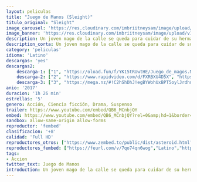 ```yaml
---
layout: peliculas
title: "Juego de Manos (Sleight)"
titulo_original: "Sleight"
image_carousel: 'https://res.cloudinary.com/imbriitneysam/image/upload/v1543898872/manos-poster-min.jpg'
image_banner: 'https://res.cloudinary.com/imbriitneysam/image/upload/v1543898872/manos-banner-min.jpg'
description: Un joven mago de la calle se queda para cuidar de su hermana pequeña después de la muerte de su madre y se convierte en narcotráfico en la escena del partido de Los Ángeles para mantener un techo sobre sus cabezas. Cuando se mete en problemas con su proveedor, su hermana es secuestrada y se ve obligado a confiar tanto en su truco de mano y brillante mente para salvarla.
description_corta: Un joven mago de la calle se queda para cuidar de su hermana pequeña después de la muerte de su madre y se convierte en narcotráfico en la escena del partido de Los Ángeles para mantener un techo sobre sus cabezas. Cuando se mete en..
category: 'peliculas'
idioma: 'Latino'
descargas: 'yes'
descargas2:
    descarga-1: ["1", "https://oload.fun/f/YK15tRUwtHE/Juego_de_magos.MP4.mp4", "https://www.google.com/s2/favicons?domain=openload.co","OpenLoad","https://res.cloudinary.com/imbriitneysam/image/upload/v1541473684/mexico.png", "Latino", "Full HD"]
    descarga-2: ["2", "https://www.rapidvideo.com/d/FXRBXU4D5X", "https://www.google.com/s2/favicons?domain=www.rapidvideo.com","RapidVideo","https://res.cloudinary.com/imbriitneysam/image/upload/v1541473684/mexico.png", "Latino", "Full HD"]
    descarga-3: ["3", "https://mega.nz/#!C2hShDhJ!egBYWohUxBPT5oylJrdhnNVeWlW8rHxnCfHtKrh0fJs", "https://www.google.com/s2/favicons?domain=mega.nz","Mega","https://res.cloudinary.com/imbriitneysam/image/upload/v1541473684/mexico.png", "Latino", "Full HD"]
anio: '2017'
duracion: '1h 26 min'
estrellas: '5'
genero: Acción, Ciencia ficción, Drama, Suspenso
trailer: https://www.youtube.com/embed/QB6_MCnbjQY
embed: https://www.youtube.com/embed/QB6_MCnbjQY?rel=0&amp;hd=1&border=0&wmode=opaque&enablejsapi=1&modestbranding=1&controls=1&showinfo=1
sandbox: allow-same-origin allow-forms
reproductor: 'fembed'
clasificacion: '+8'
calidad: 'Full HD'
reproductores_otros: ["https://www.zembed.to/public/dist/asteroid.html?id=c4d0971eee4c4205f4fa988effbd960e&title=Sleight","Latino","https://mstream.press/wyptdjcodv2n","Latino"]
reproductores_fembed: ["https://feurl.com/v/7qo74qn6wog","Latino","https://feurl.com/v/2wom7k817lo","Latino"]
tags:
- Accion
twitter_text: Juego de Manos
introduction: Un joven mago de la calle se queda para cuidar de su hermana pequeña después de la muerte de su madre y se convierte en narcotráfico en la escena del partido de Los Ángeles para mantener un techo sobre sus cabezas. Cuando se mete en..
---
```












